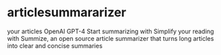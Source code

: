 # articlesummararizer
your articles OpenAI GPT-4 Start summarizing with Simplify your reading with Summize, an open source article summarizer that turns long articles into clear and concise summaries
